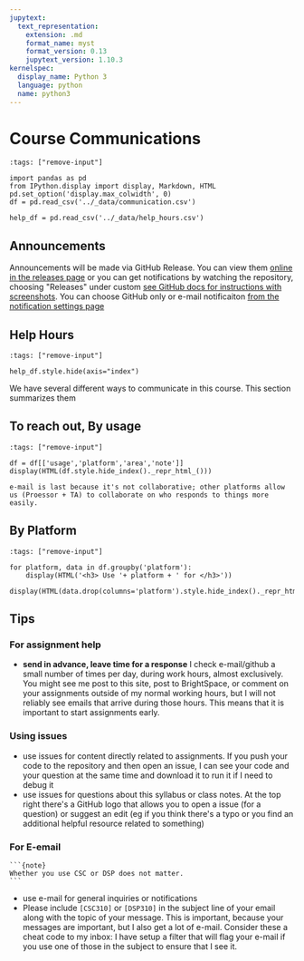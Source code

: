 ```yaml
---
jupytext:
  text_representation:
    extension: .md
    format_name: myst
    format_version: 0.13
    jupytext_version: 1.10.3
kernelspec:
  display_name: Python 3
  language: python
  name: python3
---
```





# Course Communications


```{code-cell}
:tags: ["remove-input"]

import pandas as pd
from IPython.display import display, Markdown, HTML
pd.set_option('display.max_colwidth', 0)
df = pd.read_csv('../_data/communication.csv')

help_df = pd.read_csv('../_data/help_hours.csv')
```

## Announcements

Announcements will be made via GitHub Release. You can view them [online in the releases page](https://github.com/rhodyprog4ds/BrownSpring23/releases) or you can get notifications by watching the repository, choosing "Releases" under custom [see GitHub docs for instructions with screenshots](https://docs.github.com/en/account-and-profile/managing-subscriptions-and-notifications-on-github/setting-up-notifications/configuring-notifications#configuring-your-watch-settings-for-an-individual-repository). You can choose GitHub only or e-mail notificaiton [from the notification settings page](https://github.com/settings/notifications)

## Help Hours


```{code-cell}
:tags: ["remove-input"]

help_df.style.hide(axis="index")
```


We have several different ways to communicate in this course. This section summarizes them


## To reach out, By usage

```{code-cell}
:tags: ["remove-input"]

df = df[['usage','platform','area','note']]
display(HTML(df.style.hide_index()._repr_html_()))
```

```{note}
e-mail is last because it's not collaborative; other platforms allow us (Proessor + TA) to collaborate on who responds to things more easily.
```

## By Platform

```{code-cell}
:tags: ["remove-input"]

for platform, data in df.groupby('platform'):
    display(HTML('<h3> Use '+ platform + ' for </h3>'))
    display(HTML(data.drop(columns='platform').style.hide_index()._repr_html_()))

```

## Tips

### For assignment help

- **send in advance, leave time for a response** I check e-mail/github a small number of times per day, during work hours, almost exclusively. You might see me post to this site, post to BrightSpace, or comment on your assignments outside of my normal working hours, but I will not reliably see emails that arrive during those hours. This means that it is important to start assignments early.

### Using issues

- use issues for content directly related to assignments.  If you push your code to the repository and then open an issue, I can see your code and your question at the same time and download it to run it if I need to debug it
- use issues for questions about this syllabus or class notes. At the top right there's a GitHub logo <i class="fab fa-github"></i> that allows you to open a issue (for a question) or suggest an edit (eg if you think there's a typo or you find an additional helpful resource related to something)

### For E-email
````{margin}
```{note}
Whether you use CSC or DSP does not matter.  
```
````
- use e-mail for general inquiries or notifications
- Please include `[CSC310]` or `[DSP310]` in the subject line of your email along with the topic of your message. This is important, because your messages are important, but I also get a lot of e-mail. Consider these a cheat code to my inbox: I have setup a filter that will flag your e-mail if you use one of those in the subject to ensure that I see it.
